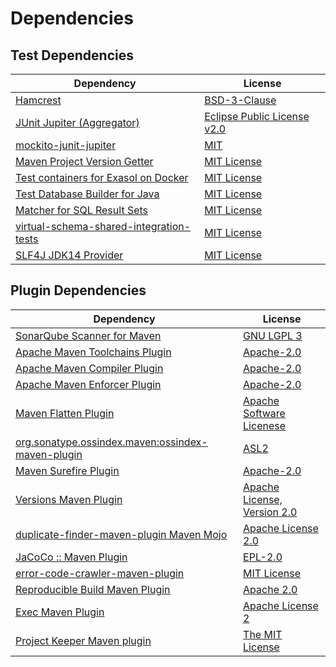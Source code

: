 <!-- @formatter:off -->
# Dependencies

## Test Dependencies

| Dependency                                    | License                          |
| --------------------------------------------- | -------------------------------- |
| [Hamcrest][0]                                 | [BSD-3-Clause][1]                |
| [JUnit Jupiter (Aggregator)][2]               | [Eclipse Public License v2.0][3] |
| [mockito-junit-jupiter][4]                    | [MIT][5]                         |
| [Maven Project Version Getter][6]             | [MIT License][7]                 |
| [Test containers for Exasol on Docker][8]     | [MIT License][9]                 |
| [Test Database Builder for Java][10]          | [MIT License][11]                |
| [Matcher for SQL Result Sets][12]             | [MIT License][13]                |
| [virtual-schema-shared-integration-tests][14] | [MIT License][15]                |
| [SLF4J JDK14 Provider][16]                    | [MIT License][17]                |

## Plugin Dependencies

| Dependency                                              | License                           |
| ------------------------------------------------------- | --------------------------------- |
| [SonarQube Scanner for Maven][18]                       | [GNU LGPL 3][19]                  |
| [Apache Maven Toolchains Plugin][20]                    | [Apache-2.0][21]                  |
| [Apache Maven Compiler Plugin][22]                      | [Apache-2.0][21]                  |
| [Apache Maven Enforcer Plugin][23]                      | [Apache-2.0][21]                  |
| [Maven Flatten Plugin][24]                              | [Apache Software Licenese][21]    |
| [org.sonatype.ossindex.maven:ossindex-maven-plugin][25] | [ASL2][26]                        |
| [Maven Surefire Plugin][27]                             | [Apache-2.0][21]                  |
| [Versions Maven Plugin][28]                             | [Apache License, Version 2.0][21] |
| [duplicate-finder-maven-plugin Maven Mojo][29]          | [Apache License 2.0][30]          |
| [JaCoCo :: Maven Plugin][31]                            | [EPL-2.0][32]                     |
| [error-code-crawler-maven-plugin][33]                   | [MIT License][34]                 |
| [Reproducible Build Maven Plugin][35]                   | [Apache 2.0][26]                  |
| [Exec Maven Plugin][36]                                 | [Apache License 2][21]            |
| [Project Keeper Maven plugin][37]                       | [The MIT License][38]             |

[0]: http://hamcrest.org/JavaHamcrest/
[1]: https://raw.githubusercontent.com/hamcrest/JavaHamcrest/master/LICENSE
[2]: https://junit.org/junit5/
[3]: https://www.eclipse.org/legal/epl-v20.html
[4]: https://github.com/mockito/mockito
[5]: https://opensource.org/licenses/MIT
[6]: https://github.com/exasol/maven-project-version-getter/
[7]: https://github.com/exasol/maven-project-version-getter/blob/main/LICENSE
[8]: https://github.com/exasol/exasol-testcontainers/
[9]: https://github.com/exasol/exasol-testcontainers/blob/main/LICENSE
[10]: https://github.com/exasol/test-db-builder-java/
[11]: https://github.com/exasol/test-db-builder-java/blob/main/LICENSE
[12]: https://github.com/exasol/hamcrest-resultset-matcher/
[13]: https://github.com/exasol/hamcrest-resultset-matcher/blob/main/LICENSE
[14]: https://github.com/exasol/virtual-schema-shared-integration-tests/
[15]: https://github.com/exasol/virtual-schema-shared-integration-tests/blob/main/LICENSE
[16]: http://www.slf4j.org
[17]: http://www.opensource.org/licenses/mit-license.php
[18]: http://sonarsource.github.io/sonar-scanner-maven/
[19]: http://www.gnu.org/licenses/lgpl.txt
[20]: https://maven.apache.org/plugins/maven-toolchains-plugin/
[21]: https://www.apache.org/licenses/LICENSE-2.0.txt
[22]: https://maven.apache.org/plugins/maven-compiler-plugin/
[23]: https://maven.apache.org/enforcer/maven-enforcer-plugin/
[24]: https://www.mojohaus.org/flatten-maven-plugin/
[25]: https://sonatype.github.io/ossindex-maven/maven-plugin/
[26]: http://www.apache.org/licenses/LICENSE-2.0.txt
[27]: https://maven.apache.org/surefire/maven-surefire-plugin/
[28]: https://www.mojohaus.org/versions/versions-maven-plugin/
[29]: https://basepom.github.io/duplicate-finder-maven-plugin
[30]: http://www.apache.org/licenses/LICENSE-2.0.html
[31]: https://www.jacoco.org/jacoco/trunk/doc/maven.html
[32]: https://www.eclipse.org/legal/epl-2.0/
[33]: https://github.com/exasol/error-code-crawler-maven-plugin/
[34]: https://github.com/exasol/error-code-crawler-maven-plugin/blob/main/LICENSE
[35]: http://zlika.github.io/reproducible-build-maven-plugin
[36]: https://www.mojohaus.org/exec-maven-plugin
[37]: https://github.com/exasol/project-keeper/
[38]: https://github.com/exasol/project-keeper/blob/main/LICENSE
